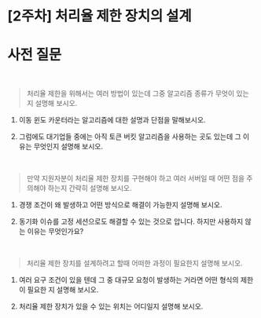 # [2주차] 처리율 제한 장치의 설계

# 사전 질문 

<br>

> 처리율 제한을 위해서는 여러 방법이 있는데 그중 알고리즘 종류가 무엇이 있는지 설명해 보시오.


1. 이동 윈도 카운터라는 알고리즘에 대한 설명과 단점을 말해보시오. 


2. 그럼에도 대기업들 중에는 아직 토큰 버킷 알고리즘을 사용하는 곳도 있는데 그 이유는 무엇인지 설명해 보시오.



<br>

> 만약 지원자분이 처리율 제한 장치를 구현해야 하고 여러 서버일 때 어떤 점을 주의해야 하는지 간략히 설명해 보시오.


1. 경쟁 조건이 왜 발생하고 어떤 방식으로 해결이 가능한지 설명해 보시오.


2. 동기화 이슈를 고정 세션으로도 해결할 수 있는 것으로 압니다. 하지만 사용하지 않는 이유는 무엇인가요?




<br>

> 처리율 제한 장치를 설계하려고 할때 어떠한 과정이 필요한지 설명해 보시오.


1. 여러 요구 조건이 있을 텐데 그 중 대규모 요청이 발생하는 거라면 어떤 형식의 제한이 필요한 지 설명해 보시오.


2. 처리율 제한 장치가 있을 수 있는 위치는 어디일지 설명해 보시오.
